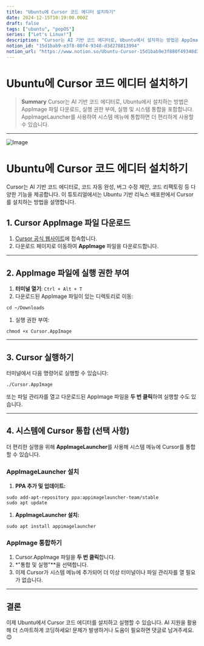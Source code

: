 ```yaml
---
title: "Ubuntu에 Cursor 코드 에디터 설치하기"
date: 2024-12-15T10:19:00.000Z
draft: false
tags: ["ubuntu", "popOS"]
series: ["Let's Linux!"]
description: "Cursor는 AI 기반 코드 에디터로, Ubuntu에서 설치하는 방법은 AppImage 파일 다운로드, 실행 권한 부여, 실행 및 시스템 통합을 포함합니다. AppImageLauncher를 사용하여 시스템 메뉴에 통합하면 더 편리하게 사용할 수 있습니다."
notion_id: "15d1bab9-e3f8-80f4-9348-d3d278813994"
notion_url: "https://www.notion.so/Ubuntu-Cursor-15d1bab9e3f880f49348d3d278813994"
---
```


# Ubuntu에 Cursor 코드 에디터 설치하기

> **Summary**
> Cursor는 AI 기반 코드 에디터로, Ubuntu에서 설치하는 방법은 AppImage 파일 다운로드, 실행 권한 부여, 실행 및 시스템 통합을 포함합니다. AppImageLauncher를 사용하여 시스템 메뉴에 통합하면 더 편리하게 사용할 수 있습니다.

---

![Image](https://prod-files-secure.s3.us-west-2.amazonaws.com/09ccd4d5-876c-4bba-bbdf-cc77a0a11257/9bab5ec5-7a5f-4788-ab4f-a944cf8c856a/image.png?X-Amz-Algorithm=AWS4-HMAC-SHA256&X-Amz-Content-Sha256=UNSIGNED-PAYLOAD&X-Amz-Credential=ASIAZI2LB466VHBWCLA3%2F20250724%2Fus-west-2%2Fs3%2Faws4_request&X-Amz-Date=20250724T101720Z&X-Amz-Expires=3600&X-Amz-Security-Token=IQoJb3JpZ2luX2VjEAIaCXVzLXdlc3QtMiJIMEYCIQCQp3QioWzinS88CatIYvvxo7RhGazKEwESNOcyka1aXQIhAIMYiBQVsChqfM1XM9i%2FLLn7xltKKbiNIY%2B7KCAXOuFuKv8DCCoQABoMNjM3NDIzMTgzODA1Igwfma3f0ElL6Z%2FKII8q3ANp5Fdu2ZnEyHRkZ%2BAc1S8kI5zu6ffrjWACop7xH8cVe2eM12glrkaXguKMDOaG47Nq67AqMvbTGgfmwXEhzWnHjzUBUMdZ%2FY5pw8t8DbpGmxUdpOLyu2CxYZopRx7wrsqr0XMycR6bWf8WveQj8yec%2BWB7yJrfSSzwBaf8JizuQGNyVLMJlPiR9d4Koh8fPwAkk6P8GE5EQdVTSVIpY%2BLOrPxW8hVVmf1wzWl3Ww8X0bP1eLQzCIF7x5ukT6pP7oUZ9DOOy4XVrvcBsaQ9Pdzzzb30aUbVytbyxAhzB8DiXOSTlcLGmGoHGbpoIzLS6RqMzpMJeojifaOEXT4kuqmblzELFzGxQursTnDXZKiHYW3PHbjxqrAeq0TCFXvy8i1ZM41iwtJ9HdHMeLKkz2YWV0sTRzU0xJZs%2B%2Bm3uoQNyD95ZltjgSzL72ShmN5vamtjVejW9XsHpl7DYBkW5qmF%2BELTcytW8bs7ZJumlmOgVsloAtdl2isVV8rOFcxMh%2BPLyaltZeHILWaI6PXdfEF3ytR6LQC8n%2FCyZwwWYumQvmNn9v07o1AbszP%2FjEcQoLl%2Fm6jeJdWEuQ5KPSLO1i2I65yQltXoQCxNXRBnccGxGdHSWZ7mycR4vdRcpTDe9YfEBjqkAWOFQgLmf%2BrvrxDYlR2Og45m%2B1OqVxDx8dZsWP1DYXuxuC%2FLqDCf1FS6AEPJ1kDaun9ElnOPMI7z2RqLnNG1fkjC2F9reBLk7IyJLRFHUJ5Givq8Sdry9bq7UJagI2j%2BT%2FS3503wTgNOGiUs%2FAPig2X1UscwhwuAL4NN8dLZQMeghdRjn2SE0eEzuJs82S49jhjdBIThWW3Shxt8htMr6ThgjF%2F5&X-Amz-Signature=e563e1c94eb56b9b6df5c60f418270b815706716906795eafdbdd651028d10fa&X-Amz-SignedHeaders=host&x-amz-checksum-mode=ENABLED&x-id=GetObject)

# Ubuntu에 Cursor 코드 에디터 설치하기

Cursor는 AI 기반 코드 에디터로, 코드 자동 완성, 버그 수정 제안, 코드 리팩토링 등 다양한 기능을 제공합니다. 이 튜토리얼에서는 Ubuntu 기반 리눅스 배포판에서 Cursor를 설치하는 방법을 설명합니다.

## **1. Cursor AppImage 파일 다운로드**

1. [Cursor 공식 웹사이트](https://www.cursor.com/)에 접속합니다.
1. 다운로드 페이지로 이동하여 **AppImage** 파일을 다운로드합니다.
---

## **2. AppImage 파일에 실행 권한 부여**

1. **터미널 열기**: `Ctrl + Alt + T`
1. 다운로드된 AppImage 파일이 있는 디렉토리로 이동:
```shell
cd ~/Downloads

```

1. 실행 권한 부여:
```shell
chmod +x Cursor.AppImage

```

---

## **3. Cursor 실행하기**

터미널에서 다음 명령어로 실행할 수 있습니다:

```shell
./Cursor.AppImage

```

또는 파일 관리자를 열고 다운로드된 AppImage 파일을 **두 번 클릭**하여 실행할 수도 있습니다.

---

## **4. 시스템에 Cursor 통합 (선택 사항)**

더 편리한 실행을 위해 **AppImageLauncher**를 사용해 시스템 메뉴에 Cursor를 통합할 수 있습니다.

### **AppImageLauncher 설치**

1. **PPA 추가 및 업데이트:**
```shell
sudo add-apt-repository ppa:appimagelauncher-team/stable
sudo apt update

```

1. **AppImageLauncher 설치:**
```shell
sudo apt install appimagelauncher

```

### **AppImage 통합하기**

1. Cursor.AppImage 파일을 **두 번 클릭**합니다.
1. *"통합 및 실행"**을 선택합니다.
1. 이제 Cursor가 시스템 메뉴에 추가되어 더 이상 터미널이나 파일 관리자를 열 필요가 없습니다.
---

## **결론**

이제 Ubuntu에서 Cursor 코드 에디터를 설치하고 실행할 수 있습니다. AI 지원을 활용해 더 스마트하게 코딩하세요! 문제가 발생하거나 도움이 필요하면 댓글로 남겨주세요. 😊

